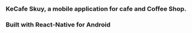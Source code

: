 ### KeCafe Skuy, a mobile application for cafe and Coffee Shop.

### Built with React-Native for Android
